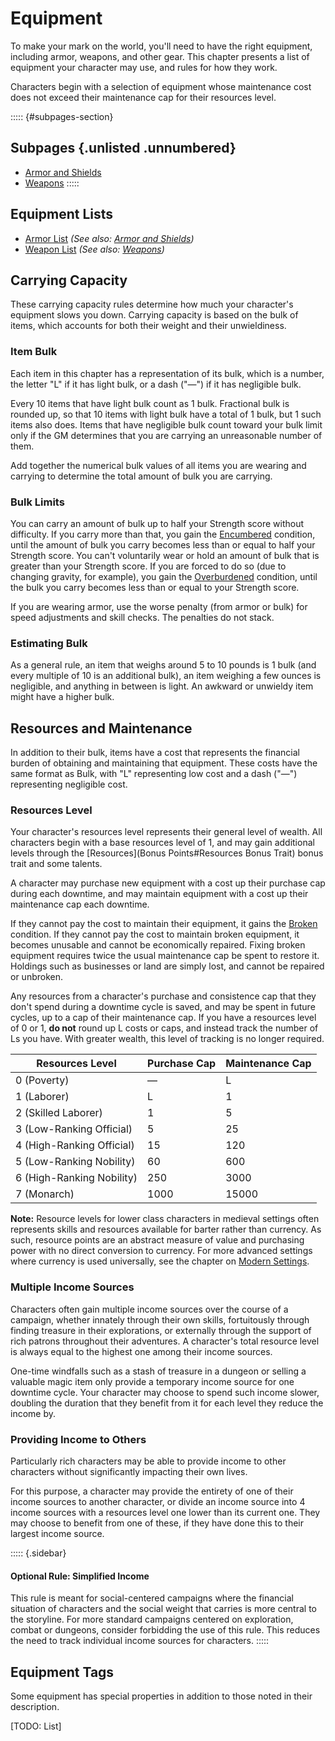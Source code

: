 # Equipment

To make your mark on the world, you'll need to have the right equipment, including armor, weapons, and other gear. This chapter presents a list of equipment your character may use, and rules for how they work.

Characters begin with a selection of equipment whose maintenance cost does not exceed their maintenance cap for their resources level.


::::: {#subpages-section}
## Subpages {.unlisted .unnumbered}

* [Armor and Shields]()
* [Weapons]()
:::::

## Equipment Lists

* [Armor List]() *(See also: [Armor and Shields]())*
* [Weapon List]() *(See also: [Weapons]())*

## Carrying Capacity

These carrying capacity rules determine how much your character's equipment slows you down. Carrying capacity is based on the bulk of items, which accounts for both their weight and their unwieldiness.

### Item Bulk

Each item in this chapter has a representation of its bulk, which is a number, the letter "L" if it has light bulk, or a dash ("—") if it has negligible bulk.

Every 10 items that have light bulk count as 1 bulk. Fractional bulk is rounded up, so that 10 items with light bulk have a total of 1 bulk, but 1 such items also does. Items that have negligible bulk count toward your bulk limit only if the GM determines that you are carrying an unreasonable number of them.

Add together the numerical bulk values of all items you are wearing and carrying to determine the total amount of bulk you are carrying.

### Bulk Limits

You can carry an amount of bulk up to half your Strength score without difficulty. If you carry more than that, you gain the [Encumbered](Conditions#) condition, until the amount of bulk you carry becomes less than or equal to half your Strength score. You can't voluntarily wear or hold an amount of bulk that is greater than your Strength score. If you are forced to do so (due to changing gravity, for example), you gain the [Overburdened](Conditions#) condition, until the bulk you carry becomes less than or equal to your Strength score.

If you are wearing armor, use the worse penalty (from armor or bulk) for speed adjustments and skill checks. The penalties do not stack.

### Estimating Bulk

As a general rule, an item that weighs around 5 to 10 pounds is 1 bulk (and every multiple of 10 is an additional bulk), an item weighing a few ounces is negligible, and anything in between is light. An awkward or unwieldy item might have a higher bulk.

## Resources and Maintenance

In addition to their bulk, items have a cost that represents the financial burden of obtaining and maintaining that equipment. These costs have the same format as Bulk, with "L" representing low cost and a dash ("—") representing negligible cost.

### Resources Level

Your character's resources level represents their general level of wealth. All characters begin with a base resources level of 1, and may gain additional levels through the [Resources](Bonus Points#Resources Bonus Trait) bonus trait and some talents.

A character may purchase new equipment with a cost up their purchase cap during each downtime, and may maintain equipment with a cost up their maintenance cap each downtime.

If they cannot pay the cost to maintain their equipment, it gains the [Broken](Conditions#) condition. If they cannot pay the cost to maintain broken equipment, it becomes unusable and cannot be economically repaired. Fixing broken equipment requires twice the usual maintenance cap be spent to restore it. Holdings such as businesses or land are simply lost, and cannot be repaired or unbroken.

Any resources from a character's purchase and consistence cap that they don't spend during a downtime cycle is saved, and may be spent in future cycles, up to a cap of their maintenance cap. If you have a resources level of 0 or 1, **do not** round up L costs or caps, and instead track the number of Ls you have. With greater wealth, this level of tracking is no longer required.

| Resources Level           | Purchase Cap | Maintenance Cap |
|---------------------------|--------------|-----------------|
| 0 (Poverty)               | —            | L               |
| 1 (Laborer)               | L            | 1               |
| 2 (Skilled Laborer)       | 1            | 5               |
| 3 (Low-Ranking Official)  | 5            | 25              |
| 4 (High-Ranking Official) | 15           | 120             |
| 5 (Low-Ranking Nobility)  | 60           | 600             |
| 6 (High-Ranking Nobility) | 250          | 3000            |
| 7 (Monarch)               | 1000         | 15000           |

**Note:** Resource levels for lower class characters in medieval settings often represents skills and resources available for barter rather than currency. As such, resource points are an abstract measure of value and purchasing power with no direct conversion to currency. For more advanced settings where currency is used universally, see the chapter on [Modern Settings](#Resources).

### Multiple Income Sources

Characters often gain multiple income sources over the course of a campaign, whether innately through their own skills, fortuitously through finding treasure in their explorations, or externally through the support of rich patrons throughout their adventures. A character's total resource level is always equal to the highest one among their income sources.

One-time windfalls such as a stash of treasure in a dungeon or selling a valuable magic item only provide a temporary income source for one downtime cycle. Your character may choose to spend such income slower, doubling the duration that they benefit from it for each level they reduce the income by.

### Providing Income to Others

Particularly rich characters may be able to provide income to other characters without significantly impacting their own lives.

For this purpose, a character may provide the entirety of one of their income sources to another character, or divide an income source into 4 income sources with a resources level one lower than its current one. They may choose to benefit from one of these, if they have done this to their largest income source.

::::: {.sidebar}
#### Optional Rule: Simplified Income

This rule is meant for social-centered campaigns where the financial situation of characters and the social weight that carries is more central to the storyline. For more standard campaigns centered on exploration, combat or dungeons, consider forbidding the use of this rule. This reduces the need to track individual income sources for characters.
:::::

## Equipment Tags

Some equipment has special properties in addition to those noted in their description.

[TODO: List]